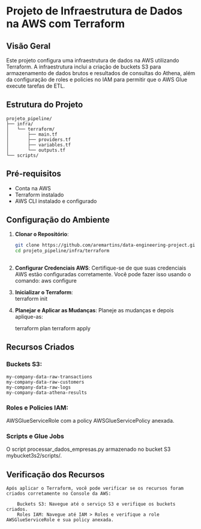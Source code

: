 # Projeto de Infraestrutura de Dados na AWS com Terraform

## Visão Geral
Este projeto configura uma infraestrutura de dados na AWS utilizando Terraform. A infraestrutura inclui a criação de buckets S3 para armazenamento de dados brutos e resultados de consultas do Athena, além da configuração de roles e policies no IAM para permitir que o AWS Glue execute tarefas de ETL.

## Estrutura do Projeto
```plaintext
projeto_pipeline/
├── infra/
│   └── terraform/
│       ├── main.tf
│       ├── providers.tf
│       ├── variables.tf
│       └── outputs.tf
└── scripts/
```

## Pré-requisitos
- Conta na AWS
- Terraform instalado
- AWS CLI instalado e configurado

## Configuração do Ambiente

1. **Clonar o Repositório**:
   ```bash
   git clone https://github.com/aremartins/data-engineering-project.git
   cd projeto_pipeline/infra/terraform
  

2. **Configurar Credenciais AWS**:
    Certifique-se de que suas credenciais AWS estão configuradas corretamente. Você pode fazer isso usando o comando:
    aws configure

3. **Inicializar o Terraform**:    
    terraform init

4. **Planejar e Aplicar as Mudanças**:
    Planeje as mudanças e depois aplique-as:
    
    terraform plan
    terraform apply

## Recursos Criados

### Buckets S3:
```plaintext
my-company-data-raw-transactions
my-company-data-raw-customers
my-company-data-raw-logs
my-company-data-athena-results
```

### Roles e Policies IAM:

 AWSGlueServiceRole com a policy AWSGlueServicePolicy anexada.

### Scripts e Glue Jobs

   O script processar_dados_empresas.py armazenado no bucket S3 mybucket3s2/scripts/.


## Verificação dos Recursos

    Após aplicar o Terraform, você pode verificar se os recursos foram criados corretamente no Console da AWS:

        Buckets S3: Navegue até o serviço S3 e verifique os buckets criados.
        Roles IAM: Navegue até IAM > Roles e verifique a role AWSGlueServiceRole e sua policy anexada.


